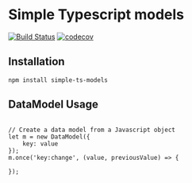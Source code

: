 # Simple Typescript models

[![Build Status](https://travis-ci.org/malero/simple-ts-models.svg?branch=master)](https://travis-ci.org/malero/simple-ts-models) [![codecov](https://codecov.io/gh/malero/simple-ts-models/branch/master/graph/badge.svg)](https://codecov.io/gh/malero/simple-ts-models)

## Installation

```
npm install simple-ts-models
```

## DataModel Usage

```

// Create a data model from a Javascript object
let m = new DataModel({
    key: value
});
m.once('key:change', (value, previousValue) => {

});
```
